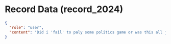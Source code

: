 # Record Data (record_2024)

```json
{
  "role": "user",
  "content": "Did i 'fail' to paly some politics game or was this all just rally messed up? give me balanced answer"
}
```
